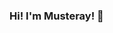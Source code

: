 ### Hi! I'm Musteray! 👋 
<!--
(pronounced **Full** of **Chee**se 🧀)

💼 &nbsp; I work with **Vue** and **MongoDB** at [**Forma.ai**](https://www.forma.ai/) in Toronto 🇨🇦


**Fullchee/Fullchee** is a ✨ _special_ ✨ repository because its `README.md` (this file) appears on your GitHub profile.

- 🔭 I’m currently working on ...
- 🌱 I’m currently learning ...
- 👯 I’m looking to collaborate on ...
- 🤔 I’m looking for help with ...
- 💬 Ask me about ...
- 📫 How to reach me: ...
- 😄 Pronouns: ...
- ⚡ Fun fact: ...

At Forma.ai, I:
- build `React` dashboards
   - so sales reps know how much they get paid and why
- write `SQL` queries from business logic
- develop on a `Django` backend to send data to the frontend

I've taken the lead in building up our company's [Storybook](https://storybook.js.org/) to boost dev productivity.

💻 &nbsp; I like building apps with TypeScript, React, Node.js, Python and Postgres!

- [Porfolio](https://fullchee.com)
- [Email  :email:](mailto:fullchee@gmail.com)
- [LinkedIn](https://www.linkedin.com/in/fullchee-zhang/)
- [Resume](https://fullchee.com/assets/Fullchee-Resume.pdf)
-->
